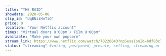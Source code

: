 ```yaml
---
title: "THE RAID"
showdate: 2020-05-06
clip_id: "UqBNiiHnTiQ"
price: 0
location: "Your Netflix account"
times: "Virtual doors 8:00pm / Film 9:00pm"
available: "Make your own popcorn"
stream_link: https://www.netflix.com/watch/70228043?npSessionId=bdf83c7c4f5f016c&npServerId=s94
status: "streaming" #voting, postponed, presale, selling, streaming or soldout
---
```

